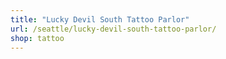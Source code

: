 ```yaml
---
title: "Lucky Devil South Tattoo Parlor"
url: /seattle/lucky-devil-south-tattoo-parlor/
shop: tattoo
---
```

